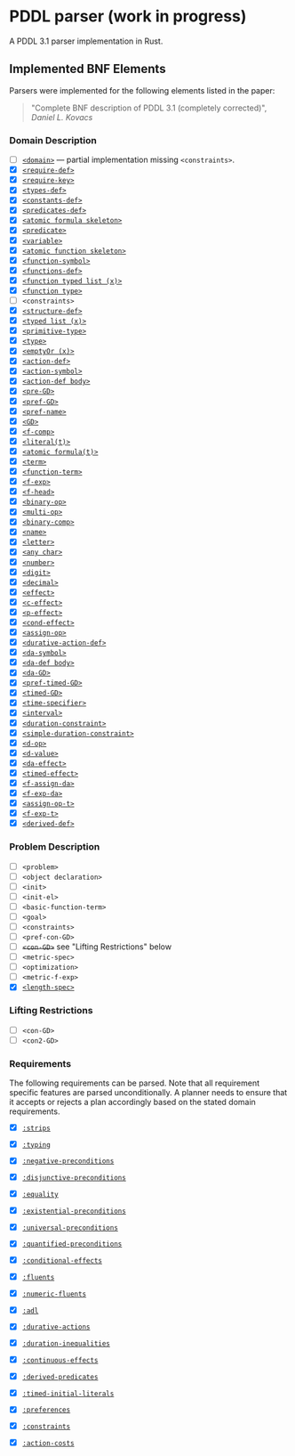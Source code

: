# PDDL parser (work in progress)

A PDDL 3.1 parser implementation in Rust.

## Implemented BNF Elements

Parsers were implemented for the following elements
listed in the paper:

> "Complete BNF description of PDDL 3.1 (completely corrected)",
> _Daniel L. Kovacs_

### Domain Description

- [ ] [`<domain>`](src/parsers/domain/domain.rs) — partial implementation missing `<constraints>`.
- [x] [`<require-def>`](src/parsers/domain/predicates_def.rs)
- [x] [`<require-key>`](src/parsers/domain/requirements.rs)
- [x] [`<types-def>`](src/parsers/utility/types_def.rs)
- [x] [`<constants-def>`](src/parsers/domain/constants_def.rs)
- [x] [`<predicates-def>`](src/parsers/domain/predicates_def.rs)
- [x] [`<atomic formula skeleton>`](src/parsers/domain/atomic_formula_skeleton.rs)
- [x] [`<predicate>`](src/parsers/domain/predicate.rs)
- [x] [`<variable>`](src/parsers/domain/variable.rs)
- [x] [`<atomic function skeleton>`](src/parsers/domain/atomic_formula_skeleton.rs)
- [x] [`<function-symbol>`](src/parsers/domain/function_symbol.rs)
- [x] [`<functions-def>`](src/parsers/domain/functions_def.rs)
- [x] [`<function typed list (x)>`](src/parsers/domain/function_typed_list.rs)
- [x] [`<function type>`](src/parsers/domain/function_type.rs)
- [ ] `<constraints>`
- [x] [`<structure-def>`](src/parsers/domain/structure_def.rs)
- [x] [`<typed list (x)>`](src/parsers/utility/typed_list.rs)
- [x] [`<primitive-type>`](src/parsers/domain/primitive_type.rs)
- [x] [`<type>`](src/parsers/utility/type.rs)
- [x] [`<emptyOr (x)>`](src/parsers/utility/empty_or.rs)
- [x] [`<action-def>`](src/parsers/domain/action_def.rs)
- [x] [`<action-symbol>`](src/parsers/domain/action_symbol.rs)
- [x] [`<action-def body>`](src/parsers/domain/action_def.rs)
- [x] [`<pre-GD>`](src/parsers/domain/pre_gd.rs)
- [x] [`<pref-GD>`](src/parsers/domain/pref_gd.rs)
- [x] [`<pref-name>`](src/parsers/domain/pref_name.rs)
- [x] [`<GD>`](src/parsers/domain/gd.rs)
- [x] [`<f-comp>`](src/parsers/domain/f_comp.rs)
- [x] [`<literal(t)>`](src/parsers/domain/literal.rs)
- [x] [`<atomic formula(t)>`](src/parsers/domain/atomic_formula.rs)
- [x] [`<term>`](src/parsers/domain/term.rs)
- [x] [`<function-term>`](src/parsers/domain/function_term.rs)
- [x] [`<f-exp>`](src/parsers/domain/f_exp.rs)
- [x] [`<f-head>`](src/parsers/domain/f_head.rs)
- [x] [`<binary-op>`](src/parsers/domain/binary_op.rs)
- [x] [`<multi-op>`](src/parsers/domain/multi_op.rs)
- [x] [`<binary-comp>`](src/parsers/domain/binary_comp.rs)
- [x] [`<name>`](src/parsers/utility/name.rs)
- [x] [`<letter>`](src/parsers/utility/name.rs)
- [x] [`<any char>`](src/parsers/utility/name.rs)
- [x] [`<number>`](src/parsers/utility/number.rs)
- [x] [`<digit>`](src/parsers/utility/number.rs)
- [x] [`<decimal>`](src/parsers/utility/number.rs)
- [x] [`<effect>`](src/parsers/domain/effect.rs)
- [x] [`<c-effect>`](src/parsers/domain/c_effect.rs)
- [x] [`<p-effect>`](src/parsers/domain/p_effect.rs)
- [x] [`<cond-effect>`](src/parsers/domain/cond_effect.rs)
- [x] [`<assign-op>`](src/parsers/domain/assign_op.rs)
- [x] [`<durative-action-def>`](src/parsers/domain/da_def.rs)
- [x] [`<da-symbol>`](src/parsers/domain/da_symbol.rs)
- [x] [`<da-def body>`](src/parsers/domain/da_def.rs)
- [x] [`<da-GD>`](src/parsers/domain/da_gd.rs)
- [x] [`<pref-timed-GD>`](src/parsers/domain/pref_timed_gd.rs)
- [x] [`<timed-GD>`](src/parsers/domain/timed_gd.rs)
- [x] [`<time-specifier>`](src/parsers/domain/time_specifier.rs)
- [x] [`<interval>`](src/parsers/domain/interval.rs)
- [x] [`<duration-constraint>`](src/parsers/domain/duration_constraint.rs)
- [x] [`<simple-duration-constraint>`](src/parsers/domain/simple_duration_constraint.rs)
- [x] [`<d-op>`](src/parsers/domain/d_op.rs)
- [x] [`<d-value>`](src/parsers/domain/d_value.rs)
- [x] [`<da-effect>`](src/parsers/domain/da_effect.rs)
- [x] [`<timed-effect>`](src/parsers/domain/timed_effect.rs)
- [x] [`<f-assign-da>`](src/parsers/domain/f_assign_da.rs)
- [x] [`<f-exp-da>`](src/parsers/domain/f_exp_da.rs)
- [x] [`<assign-op-t>`](src/parsers/domain/assign_op_t.rs)
- [x] [`<f-exp-t>`](src/parsers/domain/f_exp_t.rs)
- [x] [`<derived-def>`](src/parsers/domain/derived_predicate.rs)

### Problem Description

- [ ] `<problem>`
- [ ] `<object declaration>`
- [ ] `<init>`
- [ ] `<init-el>`
- [ ] `<basic-function-term>`
- [ ] `<goal>`
- [ ] `<constraints>`
- [ ] `<pref-con-GD>`
- [ ] ~~`<con-GD>`~~ see "Lifting Restrictions" below
- [ ] `<metric-spec>`
- [ ] `<optimization>`
- [ ] `<metric-f-exp>`
- [x] [`<length-spec>`](src/parsers/problem/length_spec.rs)

### Lifting Restrictions

- [ ] `<con-GD>`
- [ ] `<con2-GD>`

### Requirements

The following requirements can be parsed. Note that all
requirement specific features are parsed unconditionally. 
A planner needs to ensure that it accepts or rejects a 
plan accordingly based on the stated domain requirements.

- [x] [`:strips`](src/parsers/domain/requirements.rs)
- [x] [`:typing`](src/parsers/domain/requirements.rs)
- [x] [`:negative-preconditions`](src/parsers/domain/requirements.rs)
- [x] [`:disjunctive-preconditions`](src/parsers/domain/requirements.rs)
- [x] [`:equality`](src/parsers/domain/requirements.rs)
- [x] [`:existential-preconditions`](src/parsers/domain/requirements.rs)
- [x] [`:universal-preconditions`](src/parsers/domain/requirements.rs)
- [x] [`:quantified-preconditions`](src/parsers/domain/requirements.rs)
- [x] [`:conditional-effects`](src/parsers/domain/requirements.rs)
- [x] [`:fluents`](src/parsers/domain/requirements.rs)
- [x] [`:numeric-fluents`](src/parsers/domain/requirements.rs)
- [x] [`:adl`](src/parsers/domain/requirements.rs)
- [x] [`:durative-actions`](src/parsers/domain/requirements.rs)
- [x] [`:duration-inequalities`](src/parsers/domain/requirements.rs)
- [x] [`:continuous-effects`](src/parsers/domain/requirements.rs)
- [x] [`:derived-predicates`](src/parsers/domain/requirements.rs)
- [x] [`:timed-initial-literals`](src/parsers/domain/requirements.rs)
- [x] [`:preferences`](src/parsers/domain/requirements.rs)
- [x] [`:constraints`](src/parsers/domain/requirements.rs)
- [x] [`:action-costs`](src/parsers/domain/requirements.rs)

